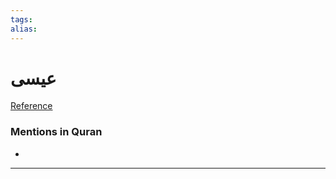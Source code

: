 ```yaml
---
tags: 
alias: 
---
```


# عيسى

[Reference](https://corpus.quran.com/concept.jsp?id=jesus)

### Mentions in Quran
- 

---

